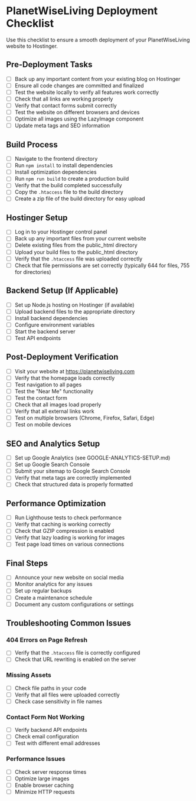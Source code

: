 # PlanetWiseLiving Deployment Checklist

Use this checklist to ensure a smooth deployment of your PlanetWiseLiving website to Hostinger.

## Pre-Deployment Tasks

- [ ] Back up any important content from your existing blog on Hostinger
- [ ] Ensure all code changes are committed and finalized
- [ ] Test the website locally to verify all features work correctly
- [ ] Check that all links are working properly
- [ ] Verify that contact forms submit correctly
- [ ] Test the website on different browsers and devices
- [ ] Optimize all images using the LazyImage component
- [ ] Update meta tags and SEO information

## Build Process

- [ ] Navigate to the frontend directory
- [ ] Run `npm install` to install dependencies
- [ ] Install optimization dependencies
- [ ] Run `npm run build` to create a production build
- [ ] Verify that the build completed successfully
- [ ] Copy the `.htaccess` file to the build directory
- [ ] Create a zip file of the build directory for easy upload

## Hostinger Setup

- [ ] Log in to your Hostinger control panel
- [ ] Back up any important files from your current website
- [ ] Delete existing files from the public_html directory
- [ ] Upload your build files to the public_html directory
- [ ] Verify that the `.htaccess` file was uploaded correctly
- [ ] Check that file permissions are set correctly (typically 644 for files, 755 for directories)

## Backend Setup (If Applicable)

- [ ] Set up Node.js hosting on Hostinger (if available)
- [ ] Upload backend files to the appropriate directory
- [ ] Install backend dependencies
- [ ] Configure environment variables
- [ ] Start the backend server
- [ ] Test API endpoints

## Post-Deployment Verification

- [ ] Visit your website at https://planetwiseliving.com
- [ ] Verify that the homepage loads correctly
- [ ] Test navigation to all pages
- [ ] Test the "Near Me" functionality
- [ ] Test the contact form
- [ ] Check that all images load properly
- [ ] Verify that all external links work
- [ ] Test on multiple browsers (Chrome, Firefox, Safari, Edge)
- [ ] Test on mobile devices

## SEO and Analytics Setup

- [ ] Set up Google Analytics (see GOOGLE-ANALYTICS-SETUP.md)
- [ ] Set up Google Search Console
- [ ] Submit your sitemap to Google Search Console
- [ ] Verify that meta tags are correctly implemented
- [ ] Check that structured data is properly formatted

## Performance Optimization

- [ ] Run Lighthouse tests to check performance
- [ ] Verify that caching is working correctly
- [ ] Check that GZIP compression is enabled
- [ ] Verify that lazy loading is working for images
- [ ] Test page load times on various connections

## Final Steps

- [ ] Announce your new website on social media
- [ ] Monitor analytics for any issues
- [ ] Set up regular backups
- [ ] Create a maintenance schedule
- [ ] Document any custom configurations or settings

## Troubleshooting Common Issues

### 404 Errors on Page Refresh
- [ ] Verify that the `.htaccess` file is correctly configured
- [ ] Check that URL rewriting is enabled on the server

### Missing Assets
- [ ] Check file paths in your code
- [ ] Verify that all files were uploaded correctly
- [ ] Check case sensitivity in file names

### Contact Form Not Working
- [ ] Verify backend API endpoints
- [ ] Check email configuration
- [ ] Test with different email addresses

### Performance Issues
- [ ] Check server response times
- [ ] Optimize large images
- [ ] Enable browser caching
- [ ] Minimize HTTP requests 